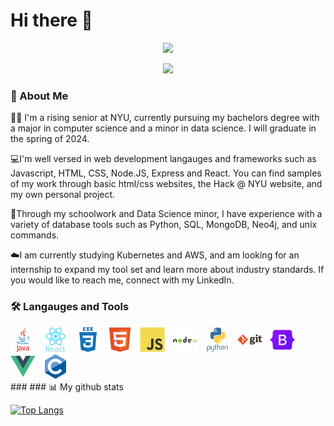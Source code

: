 
# Hi there 👋

<!--
**michael-shu/michael-shu** is a ✨ _special_ ✨ repository because its `README.md` (this file) appears on your GitHub profile.

Here are some ideas to get you started:

- 🔭 I’m currently working on ...
- 🌱 I’m currently learning ...
- 👯 I’m looking to collaborate on ...
- 🤔 I’m looking for help with ...
- 💬 Ask me about ...
- 📫 How to reach me: ...
- 😄 Pronouns: ...
- ⚡ Fun fact: ...
-->

<div align = "center">
  <img src = "https://camo.githubusercontent.com/c1dcb74cc1c1835b1d716f5051499a2814c683c806b15f04b0eba492863703e9/68747470733a2f2f63646e2e6472696262626c652e636f6d2f75736572732f3733303730332f73637265656e73686f74732f363538313234332f6176656e746f2e676966" width = "350"/>
  
  <a href = "https://www.linkedin.com/in/michael-shu-1ba7b0215/"><img src = "https://img.shields.io/badge/LinkedIn-0077B5?style=for-the-       badge&logo=linkedin&logoColor=white" width = "150"/></a>
</div>



### 🚀 About Me 

👨‍🎓 I'm a rising senior at NYU, currently pursuing my bachelors degree with a major in computer science and a minor in data science. I will graduate in the spring of 2024.

💻I'm well versed in web development langauges and frameworks such as Javascript, HTML, CSS, Node.JS, Express and React. You can find samples of my work through basic html/css websites, the Hack @ NYU website, and my own personal project. 

🐍Through my schoolwork and Data Science minor, I have experience with a variety of database tools such as Python, SQL, MongoDB, Neo4j, and unix commands.

☁️I am currently studying Kubernetes and AWS, and am looking for an internship to expand my tool set and learn more about industry standards. If you would like to reach me, connect with my LinkedIn. 
###

### 🛠️ Langauges and Tools
<div>
  <img src="https://github.com/devicons/devicon/blob/master/icons/java/java-original-wordmark.svg" title="Java" alt="Java" width="40" height="40"/>&nbsp;&nbsp;
  <img src="https://github.com/devicons/devicon/blob/master/icons/react/react-original-wordmark.svg" title="React" alt="React" width="40" height="40"/>&nbsp;&nbsp;
  <img src="https://github.com/devicons/devicon/blob/master/icons/css3/css3-plain-wordmark.svg"  title="CSS3" alt="CSS" width="40" height="40"/>&nbsp;&nbsp;
  <img src="https://github.com/devicons/devicon/blob/master/icons/html5/html5-original.svg" title="HTML5" alt="HTML" width="40" height="40"/>&nbsp;&nbsp;
  <img src="https://github.com/devicons/devicon/blob/master/icons/javascript/javascript-original.svg" title="JavaScript" alt="JavaScript" width="40" height="40"/>&nbsp;&nbsp;
  <img src="https://github.com/devicons/devicon/blob/master/icons/nodejs/nodejs-original-wordmark.svg" title="NodeJS" alt="NodeJS" width="40" height="40"/>&nbsp;&nbsp;
  <img src = "https://github.com/devicons/devicon/blob/master/icons/python/python-original-wordmark.svg" title = "Python" alt = "Python" width = "40" height = "40"/>&nbsp;&nbsp;
  <img src="https://github.com/devicons/devicon/blob/master/icons/git/git-original-wordmark.svg" title="Git" alt="Git" width="40" height="40"/>&nbsp;&nbsp;
  <img src = "https://github.com/devicons/devicon/blob/master/icons/bootstrap/bootstrap-original.svg" title = "Bootstrap" width = "40" height = "40"/>&nbsp;&nbsp;
  <img src = "https://github.com/devicons/devicon/blob/master/icons/vuejs/vuejs-original.svg" title = "Vue" width = "40" height = "40"/>&nbsp;&nbsp;
  <img src = "https://github.com/devicons/devicon/blob/master/icons/c/c-original.svg" title = "C" width = "40" height = "40"/>&nbsp;&nbsp;
</div>
###
### 📊 My github stats

[![Top Langs](https://github-readme-stats.vercel.app/api/top-langs/?username=michael-shu)](https://github.com/anuraghazra/github-readme-stats)


